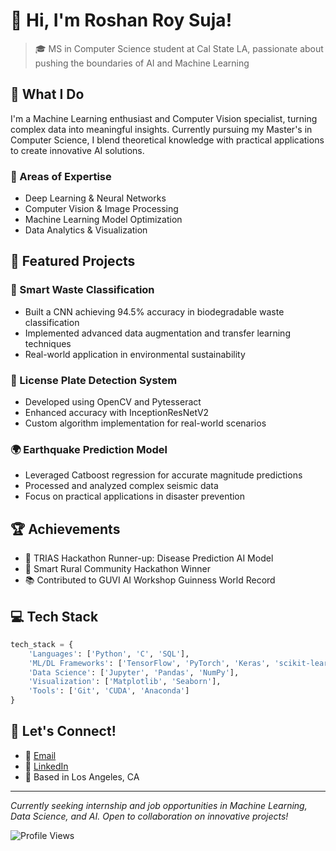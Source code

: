 # 👋 Hi, I'm Roshan Roy Suja!

> 🎓 MS in Computer Science student at Cal State LA, passionate about pushing the boundaries of AI and Machine Learning

## 🤖 What I Do

I'm a Machine Learning enthusiast and Computer Vision specialist, turning complex data into meaningful insights. Currently pursuing my Master's in Computer Science, I blend theoretical knowledge with practical applications to create innovative AI solutions.

### 🎯 Areas of Expertise
- Deep Learning & Neural Networks
- Computer Vision & Image Processing
- Machine Learning Model Optimization
- Data Analytics & Visualization

## 🚀 Featured Projects

### 🌿 Smart Waste Classification
- Built a CNN achieving 94.5% accuracy in biodegradable waste classification
- Implemented advanced data augmentation and transfer learning techniques
- Real-world application in environmental sustainability

### 🚗 License Plate Detection System
- Developed using OpenCV and Pytesseract
- Enhanced accuracy with InceptionResNetV2
- Custom algorithm implementation for real-world scenarios

### 🌍 Earthquake Prediction Model
- Leveraged Catboost regression for accurate magnitude predictions
- Processed and analyzed complex seismic data
- Focus on practical applications in disaster prevention

## 🏆 Achievements

- 🥈 TRIAS Hackathon Runner-up: Disease Prediction AI Model
- 🥇 Smart Rural Community Hackathon Winner
- 📚 Contributed to GUVI AI Workshop Guinness World Record

## 💻 Tech Stack

```python
tech_stack = {
    'Languages': ['Python', 'C', 'SQL'],
    'ML/DL Frameworks': ['TensorFlow', 'PyTorch', 'Keras', 'scikit-learn'],
    'Data Science': ['Jupyter', 'Pandas', 'NumPy'],
    'Visualization': ['Matplotlib', 'Seaborn'],
    'Tools': ['Git', 'CUDA', 'Anaconda']
}
```

## 🤝 Let's Connect!

- 📧 [Email](mailto:2001roshanrs@gmail.com)
- 💼 [LinkedIn](https://www.linkedin.com/in/roshan-r-s/)
- 📍 Based in Los Angeles, CA

---

*Currently seeking internship and job opportunities in Machine Learning, Data Science, and AI. Open to collaboration on innovative projects!*

![Profile Views](https://komarev.com/ghpvc/?username=yourgithubusername&color=brightgreen)
